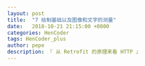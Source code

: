```yaml
---
layout: post
title:  "7 绘制基础以及图像和文字的测量"
date:   2018-10-21 21:15:00 +0800
categories: HenCoder
tags: HenCoder_plus
author: pepe
description: 『 从 Retrofit 的原理来看 HTTP 』
---
```










